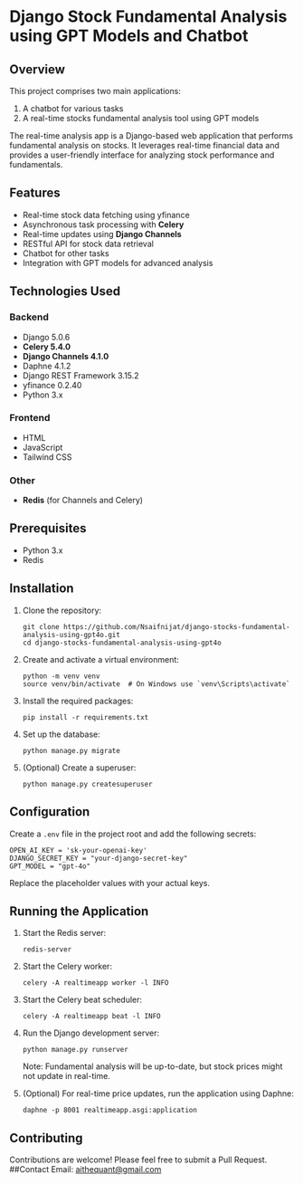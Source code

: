 # Django Stock Fundamental Analysis using GPT Models and Chatbot

## Overview

This project comprises two main applications:
1. A chatbot for various tasks
2. A real-time stocks fundamental analysis tool using GPT models

The real-time analysis app is a Django-based web application that performs fundamental analysis on stocks. It leverages real-time financial data and provides a user-friendly interface for analyzing stock performance and fundamentals.

## Features

- Real-time stock data fetching using yfinance
- Asynchronous task processing with **Celery**
- Real-time updates using **Django Channels**
- RESTful API for stock data retrieval
- Chatbot for other tasks
- Integration with GPT models for advanced analysis

## Technologies Used

### Backend
- Django 5.0.6
- **Celery 5.4.0**
- **Django Channels 4.1.0**
- Daphne 4.1.2
- Django REST Framework 3.15.2
- yfinance 0.2.40
- Python 3.x

### Frontend
- HTML
- JavaScript
- Tailwind CSS

### Other
- **Redis** (for Channels and Celery)

## Prerequisites

- Python 3.x
- Redis

## Installation

1. Clone the repository:
   ```
   git clone https://github.com/Nsaifnijat/django-stocks-fundamental-analysis-using-gpt4o.git
   cd django-stocks-fundamental-analysis-using-gpt4o
   ```

2. Create and activate a virtual environment:
   ```
   python -m venv venv
   source venv/bin/activate  # On Windows use `venv\Scripts\activate`
   ```

3. Install the required packages:
   ```
   pip install -r requirements.txt
   ```

4. Set up the database:
   ```
   python manage.py migrate
   ```

5. (Optional) Create a superuser:
   ```
   python manage.py createsuperuser
   ```

## Configuration

Create a `.env` file in the project root and add the following secrets:

```
OPEN_AI_KEY = 'sk-your-openai-key'
DJANGO_SECRET_KEY = "your-django-secret-key"
GPT_MODEL = "gpt-4o"
```

Replace the placeholder values with your actual keys.

## Running the Application

1. Start the Redis server:
   ```
   redis-server
   ```

2. Start the Celery worker:
   ```
   celery -A realtimeapp worker -l INFO
   ```

3. Start the Celery beat scheduler:
   ```
   celery -A realtimeapp beat -l INFO
   ```

4. Run the Django development server:
   ```
   python manage.py runserver
   ```

   Note: Fundamental analysis will be up-to-date, but stock prices might not update in real-time.

5. (Optional) For real-time price updates, run the application using Daphne:
   ```
   daphne -p 8001 realtimeapp.asgi:application
   ```



## Contributing

Contributions are welcome! Please feel free to submit a Pull Request.
##Contact
Email: aithequant@gmail.com

